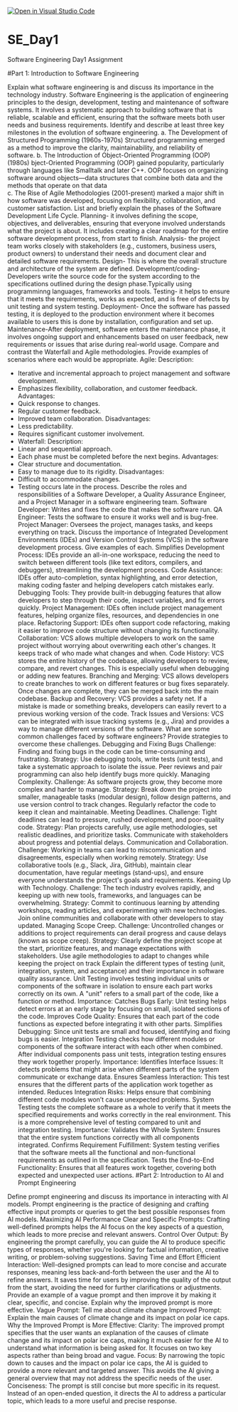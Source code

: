 [![Open in Visual Studio Code](https://classroom.github.com/assets/open-in-vscode-2e0aaae1b6195c2367325f4f02e2d04e9abb55f0b24a779b69b11b9e10269abc.svg)](https://classroom.github.com/online_ide?assignment_repo_id=18393629&assignment_repo_type=AssignmentRepo)
# SE_Day1
Software Engineering Day1 Assignment

#Part 1: Introduction to Software Engineering

Explain what software engineering is and discuss its importance in the technology industry.
Software Engineering is the application of engineering principles to the design, development, testing and maintenance of software systems. It involves a systematic approach to building software that is reliable, scalable and efficient, ensuring that the software meets both user needs and business requirements.
Identify and describe at least three key milestones in the evolution of software engineering.
a. The Development of Structured Programming (1960s-1970s) Structured programming emerged as a method to improve the clarity, maintainability, and reliability of software. 
b. The Introduction of Object-Oriented Programming (OOP) (1980s) bject-Oriented Programming (OOP) gained popularity, particularly through languages like Smalltalk and later C++. OOP focuses on organizing software around objects—data structures that combine both data and the methods that operate on that data  
c. The Rise of Agile Methodologies (2001-present) marked a major shift in how software was developed, focusing on flexibility, collaboration, and customer satisfaction. 
List and briefly explain the phases of the Software Development Life Cycle.
Planning- it involves defining the scope, objectives, and deliverables, ensuring that everyone involved understands what the project is about. It includes creating a clear roadmap for the entire software development process, from start to finish.
Analysis- the project team works closely with stakeholders (e.g., customers, business users, product owners) to understand their needs and document clear and detailed software requirements.
Design- This is where the overall structure and architecture of the system are defined.
Development/coding- Developers write the source code for the system according to the specifications outlined during the design phase.Typically using programminng languages, frameworks and tools.
Testing- it helps to ensure that it meets the requirements, works as expected, and is free of defects by unit testing and system testing.
Deployment- Once the software has passed testing, it is deployed to the production environment where it becomes available to users this is done by installation, configuration and set up.
Maintenance-After deployment, software enters the maintenance phase, it involves ongoing support and enhancements based on user feedback, new requirements 
or issues that arise during real-world usage.
Compare and contrast the Waterfall and Agile methodologies. Provide examples of scenarios where each would be appropriate.
Agile:
Description:
- Iterative and incremental approach to project
management and software development.
- Emphasizes flexibility, collaboration, and customer
feedback.
Advantages:
- Quick response to changes.
- Regular customer feedback.
- Improved team collaboration.
Disadvantages:
- Less predictability.
- Requires significant customer involvement.
- Waterfall:
Description:
- Linear and sequential approach.
- Each phase must be completed before the next begins.
Advantages:
- Clear structure and documentation.
- Easy to manage due to its rigidity.
Disadvantages:
- Difficult to accommodate changes.
- Testing occurs late in the process.
Describe the roles and responsibilities of a Software Developer, a Quality Assurance Engineer, and a Project Manager in a software engineering team.
Software Developer: Writes and fixes the code that makes the software run.
QA Engineer: Tests the software to ensure it works well and is bug-free.
Project Manager: Oversees the project, manages tasks, and keeps everything on track.
Discuss the importance of Integrated Development Environments (IDEs) and Version Control Systems (VCS) in the software development process. Give examples of each.
Simplifies Development Process: IDEs provide an all-in-one workspace, reducing the need to switch between different tools (like text editors, compilers, and debuggers), streamlining the development process.
Code Assistance: IDEs offer auto-completion, syntax highlighting, and error detection, making coding faster and helping developers catch mistakes early.
Debugging Tools: They provide built-in debugging features that allow developers to step through their code, inspect variables, and fix errors quickly.
Project Management: IDEs often include project management features, helping organize files, resources, and dependencies in one place.
Refactoring Support: IDEs often support code refactoring, making it easier to improve code structure without changing its functionality.
Collaboration: VCS allows multiple developers to work on the same project without worrying about overwriting each other's changes. It keeps track of who made what changes and when.
Code History: VCS stores the entire history of the codebase, allowing developers to review, compare, and revert changes. This is especially useful when debugging or adding new features.
Branching and Merging: VCS allows developers to create branches to work on different features or bug fixes separately. Once changes are complete, they can be merged back into the main codebase.
Backup and Recovery: VCS provides a safety net. If a mistake is made or something breaks, developers can easily revert to a previous working version of the code.
Track Issues and Versions: VCS can be integrated with issue tracking systems (e.g., Jira) and provides a way to manage different versions of the software.
What are some common challenges faced by software engineers? Provide strategies to overcome these challenges.
Debugging and Fixing Bugs
Challenge: Finding and fixing bugs in the code can be time-consuming and frustrating.
Strategy: Use debugging tools, write tests (unit tests), and take a systematic approach to isolate the issue. Peer reviews and pair programming can also help identify bugs more quickly.
Managing Complexity.
Challenge: As software projects grow, they become more complex and harder to manage.
Strategy: Break down the project into smaller, manageable tasks (modular design), follow design patterns, and use version control to track changes. Regularly refactor the code to keep it clean and maintainable.
Meeting Deadlines.
Challenge: Tight deadlines can lead to pressure, rushed development, and poor-quality code.
Strategy: Plan projects carefully, use agile methodologies, set realistic deadlines, and prioritize tasks. Communicate with stakeholders about progress and potential delays.
Communication and Collaboration.
Challenge: Working in teams can lead to miscommunication and disagreements, especially when working remotely.
Strategy: Use collaborative tools (e.g., Slack, Jira, GitHub), maintain clear documentation, have regular meetings (stand-ups), and ensure everyone understands the project's goals and requirements.
Keeping Up with Technology.
Challenge: The tech industry evolves rapidly, and keeping up with new tools, frameworks, and languages can be overwhelming.
Strategy: Commit to continuous learning by attending workshops, reading articles, and experimenting with new technologies. Join online communities and collaborate with other developers to stay updated.
Managing Scope Creep.
Challenge: Uncontrolled changes or additions to project requirements can derail progress and cause delays (known as scope creep).
Strategy: Clearly define the project scope at the start, prioritize features, and manage expectations with stakeholders. Use agile methodologies to adapt to changes while keeping the project on track
Explain the different types of testing (unit, integration, system, and acceptance) and their importance in software quality assurance.
Unit Testing involves testing individual units or components of the software in isolation to ensure each part works correctly on its own. A "unit" refers to a small part of the code, like a function or method.
Importance:
Catches Bugs Early: Unit testing helps detect errors at an early stage by focusing on small, isolated sections of the code.
Improves Code Quality: Ensures that each part of the code functions as expected before integrating it with other parts.
Simplifies Debugging: Since unit tests are small and focused, identifying and fixing bugs is easier.
Integration Testing checks how different modules or components of the software interact with each other when combined. After individual components pass unit tests, integration testing ensures they work together properly.
Importance:
Identifies Interface Issues: It detects problems that might arise when different parts of the system communicate or exchange data.
Ensures Seamless Interaction: This test ensures that the different parts of the application work together as intended.
Reduces Integration Risks: Helps ensure that combining different code modules won’t cause unexpected problems.
System Testing tests the complete software as a whole to verify that it meets the specified requirements and works correctly in the real environment. This is a more comprehensive level of testing compared to unit and integration testing.
Importance:
Validates the Whole System: Ensures that the entire system functions correctly with all components integrated.
Confirms Requirement Fulfillment: System testing verifies that the software meets all the functional and non-functional requirements as outlined in the specification.
Tests the End-to-End Functionality: Ensures that all features work together, covering both expected and unexpected user actions.
#Part 2: Introduction to AI and Prompt Engineering

Define prompt engineering and discuss its importance in interacting with AI models.
Prompt engineering is the practice of designing and crafting effective input prompts or queries to get the best possible responses from AI models.
Maximizing AI Performance
Clear and Specific Prompts: Crafting well-defined prompts helps the AI focus on the key aspects of a question, which leads to more precise and relevant answers.
Control Over Output: By engineering the prompt carefully, you can guide the AI to produce specific types of responses, whether you're looking for factual information, creative writing, or problem-solving suggestions.
 Saving Time and Effort
Efficient Interaction: Well-designed prompts can lead to more concise and accurate responses, meaning less back-and-forth between the user and the AI to refine answers.
It saves time for users by improving the quality of the output from the start, avoiding the need for further clarifications or adjustments.
Provide an example of a vague prompt and then improve it by making it clear, specific, and concise. Explain why the improved prompt is more effective.
Vague Prompt:
Tell me about climate change
Improved Prompt:
Explain the main causes of climate change and its impact on polar ice caps.
Why the Improved Prompt is More Effective:
Clarity:
The improved prompt specifies that the user wants an explanation of the causes of climate change and its impact on polar ice caps, making it much easier for the AI to understand what information is being asked for. It focuses on two key aspects rather than being broad and vague.
Focus:
By narrowing the topic down to causes and the impact on polar ice caps, the AI is guided to provide a more relevant and targeted answer. This avoids the AI giving a general overview that may not address the specific needs of the user.
Conciseness:
The prompt is still concise but more specific in its request. Instead of an open-ended question, it directs the AI to address a particular topic, which leads to a more useful and precise response.
